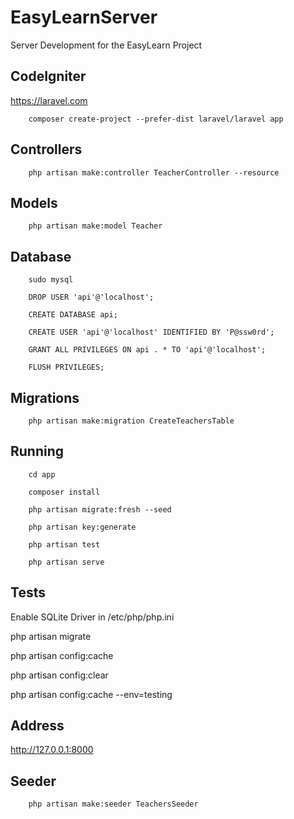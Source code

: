 # EasyLearnServer

Server Development for the EasyLearn Project

## CodeIgniter

<https://laravel.com>

```
    composer create-project --prefer-dist laravel/laravel app
```

## Controllers

```
    php artisan make:controller TeacherController --resource
```

## Models

```
    php artisan make:model Teacher
```

## Database

```
    sudo mysql

    DROP USER 'api'@'localhost';

    CREATE DATABASE api;

    CREATE USER 'api'@'localhost' IDENTIFIED BY 'P@ssw0rd';

    GRANT ALL PRIVILEGES ON api . * TO 'api'@'localhost';

    FLUSH PRIVILEGES;
```

## Migrations

```
    php artisan make:migration CreateTeachersTable
```

## Running

```
    cd app

    composer install

    php artisan migrate:fresh --seed
    
    php artisan key:generate

    php artisan test
    
    php artisan serve
```

## Tests

Enable SQLite Driver in /etc/php/php.ini

php artisan migrate

php artisan config:cache

php artisan config:clear

php artisan config:cache --env=testing

## Address

<http://127.0.0.1:8000>

## Seeder

```
    php artisan make:seeder TeachersSeeder
```